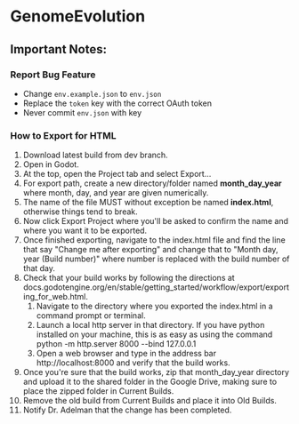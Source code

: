 # GenomeEvolution

## Important Notes:

### Report Bug Feature

- Change `env.example.json` to `env.json`
- Replace the `token` key with the correct OAuth token
- Never commit `env.json` with key

### How to Export for HTML

1. Download latest build from dev branch.
1. Open in Godot.
1. At the top, open the Project tab and select Export...
1. For export path, create a new directory/folder named <b>month_day_year</b> where month, day, and year are given numerically.
1. The name of the file MUST without exception be named <b>index.html</b>, otherwise things tend to break.
1. Now click Export Project where you'll be asked to confirm the name and where you want it to be exported.
1. Once finished exporting, navigate to the index.html file and find the line that say "Change me after exporting" and change that to "Month day, year (Build number)" where number is replaced with the build number of that day.
1. Check that your build works by following the directions at docs.godotengine.org/en/stable/getting_started/workflow/export/exporting_for_web.html.
   1. Navigate to the directory where you exported the index.html in a command prompt or terminal.
   1. Launch a local http server in that directory. If you have python installed on your machine, this is as easy as using the command python -m http.server 8000 --bind 127.0.0.1
   1. Open a web browser and type in the address bar http://localhost:8000 and verify that the build works.
1. Once you're sure that the build works, zip that month_day_year directory and upload it to the shared folder in the Google Drive, making sure to place the zipped folder in Current Builds.
1. Remove the old build from Current Builds and place it into Old Builds.
1. Notify Dr. Adelman that the change has been completed.
